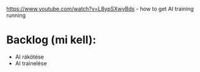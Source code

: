 https://www.youtube.com/watch?v=L8ypSXwyBds - how to get AI training running
<h1>Backlog (mi kell):</h1>
<ul>
  <li>AI rákötése</li>
  <li>AI trainelése</li>
<ul>

